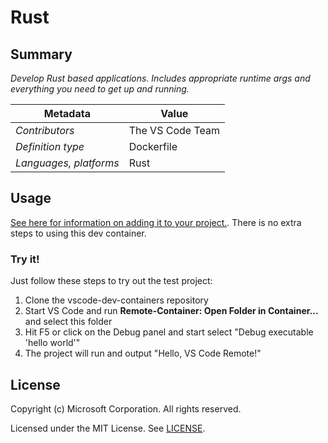 # Rust

## Summary

*Develop Rust based applications. Includes appropriate runtime args and everything you need to get up and running.*

| Metadata | Value |  
|----------|-------|
| *Contributors* | The VS Code Team |
| *Definition type* | Dockerfile |
| *Languages, platforms* | Rust |

## Usage

[See here for information on adding it to your project.](../../README.md#using-a-definition).  There is no extra steps to using this dev container. 

### Try it!

Just follow these steps to try out the test project:

1. Clone the vscode-dev-containers repository
2. Start VS Code and run **Remote-Container: Open Folder in Container...** and select this folder
3. Hit F5 or click on the Debug panel and start select "Debug executable 'hello world'"
4. The project will run and output "Hello, VS Code Remote!"

## License

Copyright (c) Microsoft Corporation. All rights reserved.

Licensed under the MIT License. See [LICENSE](../../LICENSE).
